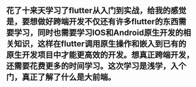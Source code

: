 ## 花了十来天学习了flutter从入门到实战，给我的感觉是，要想做好跨端开发不仅还有许多flutter的东西需要学习，同时也需要学习IOS和Android原生开发的相关知识，这样在flutter调用原生操作和嵌入到已有的原生开发项目中才能更高效的开发。想真正跨端开发，还需要花费更多的时间学习。这次学习是浅学，入个门，真正了解了什么是大前端。



